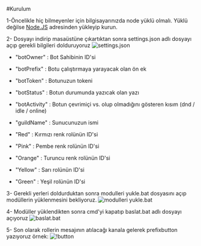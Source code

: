 #Kurulum

1-Öncelikle hiç bilmeyenler için bilgisayarınızda node yüklü olmalı. Yüklü değilse [Node.JS](https://nodejs.org/en/) adresinden yükleyip kurun.

2- Dosyayı indirip masaüstüne çıkartıktan sonra settings.json adlı dosyayı açıp gerekli bilgileri dolduruyoruz
![settings.json](https://user-images.githubusercontent.com/96020061/145852274-ff07c22f-1ea9-4f95-89cf-be2684eb2162.png)

* "botOwner" : Bot Sahibinin ID'si
* "botPrefix" : Botu çalıştırmaya yarayacak olan ön ek
* "botToken" : Botunuzun tokeni
* "botStatus" : Botun durumunda yazıcak olan yazı
* "botActivity" : Botun çevrimiçi vs. olup olmadığını gösteren kısım (dnd / idle / online)
* "guildName" : Sunucunuzun ismi

* "Red" : Kırmızı renk rolünün ID'si
* "Pink" : Pembe renk rolünün ID'si 
* "Orange" : Turuncu renk rolünün ID'si
* "Yellow" : Sarı rolünün ID'si
* "Green" : Yeşil rolünün ID'si

3- Gerekli yerleri doldurduktan sonra modulleri yukle.bat dosyasını açıp modüllerin yüklenmesini bekliyoruz.
![modulleri yukle.bat](https://user-images.githubusercontent.com/96020061/145852488-7eccca5b-d98b-4b9a-a77f-6e858770245f.png)

4- Modüller yüklendikten sonra cmd'yi kapatıp baslat.bat adlı dosyayı açıyoruz
![baslat.bat](https://user-images.githubusercontent.com/96020061/145854707-0f6ddf23-1b31-4fdc-8f44-e2ca1f5ef803.png)

5- Son olarak rollerin mesajının atılacağı kanala gelerek prefixbutton yazıyoruz örnek:
![!button](https://user-images.githubusercontent.com/96020061/145855937-68959d76-6120-4c51-a603-6d30640081a2.png)
